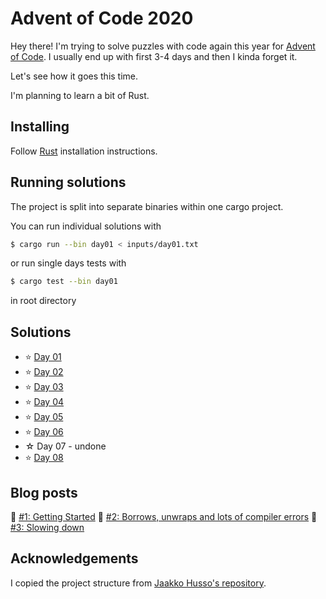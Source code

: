 # Advent of Code 2020

Hey there! I'm trying to solve puzzles with code again this year for [Advent of Code](https://adventofcode.com/). I usually end up with first 3-4 days and then I kinda forget it.

Let's see how it goes this time.

I'm planning to learn a bit of Rust.

## Installing

Follow [Rust](https://www.rust-lang.org/en-US/install.html) installation instructions.

## Running solutions

The project is split into separate binaries within one cargo project.

You can run individual solutions with

```bash
$ cargo run --bin day01 < inputs/day01.txt
```

or run single days tests with

```bash
$ cargo test --bin day01
```

in root directory

## Solutions

- ⭐️ [Day 01](src/bin/day01.rs)
- ⭐️ [Day 02](src/bin/day02.rs)
- ⭐️ [Day 03](src/bin/day03.rs)
- ⭐️ [Day 04](src/bin/day04.rs)
- ⭐️ [Day 05](src/bin/day05.rs)
- ⭐️ [Day 06](src/bin/day06.rs)
- ☆ Day 07 - undone
- ⭐️ [Day 08](src/bin/day08.rs)

## Blog posts

📓 [#1: Getting Started](https://hamatti.org/posts/advent-of-code-1-getting-started/)
📓 [#2: Borrows, unwraps and lots of compiler errors](https://hamatti.org/posts/advent-of-code-2-borrows-unpacks-and-lots-of-compiler-errors/)
📓 [#3: Slowing down](https://hamatti.org/posts/advent-of-code-3-slowing-down/)

## Acknowledgements

I copied the project structure from [Jaakko Husso's repository](https://github.com/Cadiac/adventofcode).
